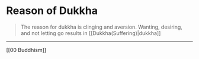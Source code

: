 # Reason of Dukkha
> The reason for dukkha is clinging and aversion. Wanting, desiring, and not letting go results in [[Dukkha(Suffering)|dukkha]]

---
[[00 Buddhism]]
